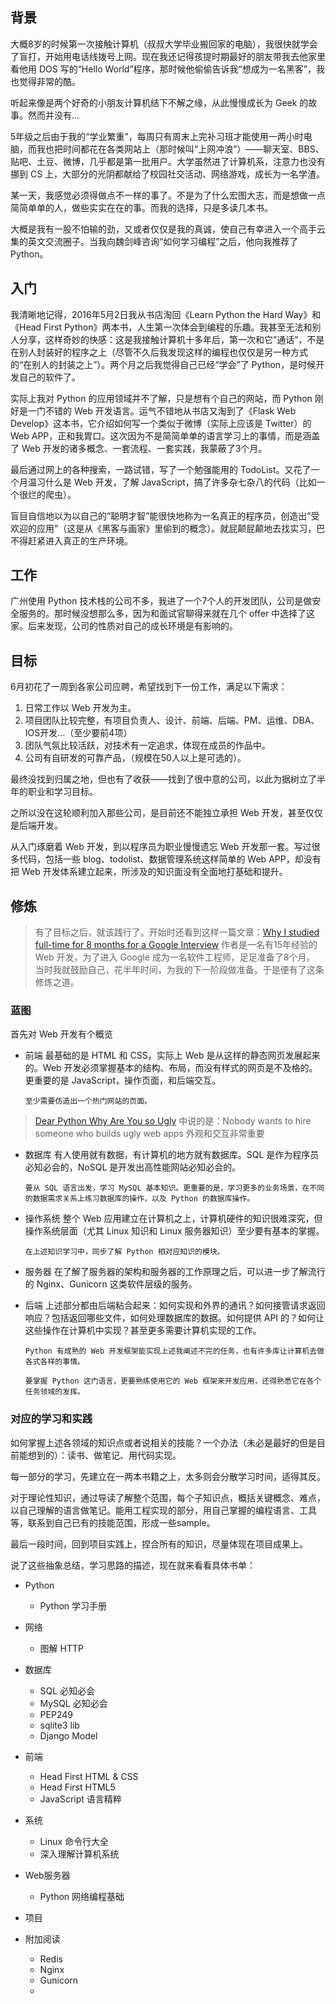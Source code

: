 ## 背景

大概8岁的时候第一次接触计算机（叔叔大学毕业搬回家的电脑），我很快就学会了盲打，开始用电话线拨号上网。现在我还记得孩提时期最好的朋友带我去他家里看他用 DOS 写的“Hello World”程序，那时候他偷偷告诉我“想成为一名黑客”，我也觉得非常的酷。

听起来像是两个好奇的小朋友计算机结下不解之缘，从此慢慢成长为 Geek 的故事。然而并没有...

5年级之后由于我的“学业繁重”，每周只有周末上完补习班才能使用一两小时电脑，而我也把时间都花在各类网站上（那时候叫“上网冲浪”）——聊天室、BBS、贴吧、土豆、微博，几乎都是第一批用户。大学虽然进了计算机系，注意力也没有挪到 CS 上，大部分的光阴都献给了校园社交活动、网络游戏，成长为一名学渣。

某一天，我感觉必须得做点不一样的事了。不是为了什么宏图大志，而是想做一点简简单单的人，做些实实在在的事。而我的选择，只是多读几本书。

大概是我有一股不怕输的劲，又或者仅仅是我的真诚，使自己有幸进入一个高手云集的英文交流圈子。当我向魏剑峰咨询“如何学习编程”之后，他向我推荐了 Python。

## 入门

我清晰地记得，2016年5月2日我从书店淘回《Learn Python the Hard Way》和《Head First Python》两本书，人生第一次体会到编程的乐趣。我甚至无法和别人分享，这样奇妙的快感：这是我接触计算机十多年后，第一次和它”通话”，不是在别人封装好的程序之上（尽管不久后我发现这样的编程也仅仅是另一种方式的“在别人的封装之上”）。两个月之后我觉得自己已经“学会”了 Python，是时候开发自己的软件了。

实际上我对 Python 的应用领域并不了解，只是想有个自己的网站，而 Python 刚好是一门不错的 Web 开发语言。运气不错地从书店又淘到了《Flask Web Develop》这本书，它介绍如何写一个类似于微博（实际上应该是 Twitter）的 Web APP，正和我胃口。这次因为不是简简单单的语言学习上的事情，而是涵盖了 Web 开发的诸多概念、一套流程、一套实践，我蒙蔽了3个月。

最后通过网上的各种搜索，一路试错，写了一个勉强能用的 TodoList。又花了一个月温习什么是 Web 开发，了解 JavaScript，搞了许多杂七杂八的代码（比如一个很烂的爬虫）。

盲目自信地以为以自己的“聪明才智”能很快地称为一名真正的程序员，创造出”受欢迎的应用”（这是从《黑客与画家》里偷到的概念）。就屁颠屁颠地去找实习，巴不得赶紧进入真正的生产环境。

## 工作

广州使用 Python 技术栈的公司不多，我进了一个7个人的开发团队，公司是做安全服务的。那时候没想那么多，因为和面试官聊得来就在几个 offer 中选择了这家。后来发现，公司的性质对自己的成长环境是有影响的。

## 目标

6月初花了一周到各家公司应聘，希望找到下一份工作，满足以下需求：
1. 日常工作以 Web 开发为主。
2. 项目团队比较完整，有项目负责人、设计、前端、后端、PM、运维、DBA、IOS开发…（至少要前4项）
3. 团队气氛比较活跃，对技术有一定追求，体现在成员的作品中。
4. 公司有自研发的可靠产品，（规模在50人以上是可选的）。


最终没找到归属之地，但也有了收获——找到了很中意的公司，以此为据树立了半年的职业和学习目标。


之所以没在这轮顺利加入那些公司，是目前还不能独立承担 Web 开发，甚至仅仅是后端开发。


从入门琢磨着 Web 开发，到以程序员为职业慢慢遗忘 Web 开发那一套。写过很多代码，包括一些 blog、todolist、数据管理系统这样简单的 Web APP，却没有把 Web 开发体系建立起来，所涉及的知识面没有全面地打基础和提升。

## 修炼
> 有了目标之后，就该践行了。开始时还看到这样一篇文章：[Why I studied full-time for 8 months for a Google Interview](https://medium.freecodecamp.org/why-i-studied-full-time-for-8-months-for-a-google-interview-cc662ce9bb13)
> 作者是一名有15年经验的 Web 开发，为了进入 Google 成为一名软件工程师，足足准备了8个月。
> 当时我就鼓励自己，花半年时间，为我的下一阶段做准备。于是便有了这条修炼之道。

### 蓝图

首先对 Web 开发有个概览

- 前端
      最基础的是 HTML 和 CSS，实际上 Web 是从这样的静态网页发展起来的。Web 开发必须掌握基本的结构、布局，而没有样式的网页是不及格的。更重要的是 JavaScript，操作页面，和后端交互。

      至少需要仿造出一个热门网站的页面。
>   [Dear Python Why Are You so Ugly](http://grokcode.com/746/dear-python-why-are-you-so-ugly/) 中说的是：Nobody wants to hire someone who builds ugly web apps
>   外观和交互非常重要

- 数据库
      有人使用就有数据，有计算机的地方就有数据库。SQL 是作为程序员必知必会的，NoSQL 是开发出高性能网站必知必会的。

      要从 SQL 语言出发，学习 MySQL 基本知识。更重要的是，学习更多的业务场景，在不同的数据需求关系上练习数据库的操作，以及 Python 的数据库操作。

- 操作系统
      整个 Web 应用建立在计算机之上，计算机硬件的知识很难深究，但操作系统层面（尤其 Linux 知识和 Linux 服务器知识）至少要有基本的掌握。

      在上述知识学习中，同步了解 Python 相对应知识的模块。

- 服务器
      在了解了服务器的架构和服务器的工作原理之后，可以进一步了解流行的 Nginx、Gunicorn 这类软件层级的服务。

- 后端
      上述部分都由后端粘合起来：如何实现和外界的通讯？如何接管请求返回响应？包括返回哪些文件，如何处理数据库的数据。如何提供 API 的？如何让这些操作在计算机中实现？甚至更多需要计算机实现的工作。

      Python 有成熟的 Web 开发框架能实现上述我阐述不完的任务，也有许多库让计算机去做各式各样的事情。

      要掌握 Python 这门语言，更要熟练使用它的 Web 框架来开发应用，还得熟悉它在各个任务领域的发挥。

### 对应的学习和实践

如何掌握上述各领域的知识点或者说相关的技能？一个办法（未必是最好的但是目前能想到的）：读书、做笔记、用代码实现。

每一部分的学习，先建立在一两本书籍之上，太多则会分散学习时间，适得其反。

对于理论性知识，通过导读了解整个范围，每个子知识点，概括关键概念、难点，以自己理解的语言做笔记。能用工程实现的部分，用自己掌握的编程语言、工具等，联系到自己已有的技能范围，形成一些sample。

最后一段时间，回到项目实践上，捏合所有的知识，尽量体现在项目成果上。

说了这些抽象总结，学习思路的描述，现在就来看看具体书单：

- Python
    - Python 学习手册
- 网络
    - 图解 HTTP
- 数据库
    - SQL 必知必会
    - MySQL 必知必会
    - PEP249
    - sqlite3 lib
    - Django Model
- 前端
    - Head First HTML & CSS
    - Head First HTML5
    - JavaScript 语言精粹
- 系统
    - Linux 命令行大全
    - 深入理解计算机系统
- Web服务器
    - Python 网络编程基础
- 项目

- 附加阅读
    - Redis
    - Nginx
    - Gunicorn
    -
